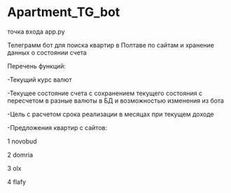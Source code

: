 # Apartment_TG_bot
точка входа app.py

Телеграмм бот для поиска квартир в Полтаве  по сайтам и хранение данных о состоянии счета

Перечень функций:

-Текущий курс валют

-Текущее состояние счета с сохранением текущего состояния с пересчетом в разные валюты в БД и возможностью изменения из бота

-Цель с расчетом срока реализации в месяцах при текущем доходе

-Предложения квартир с сайтов:

1 novobud

2 domria

3 olx

4 flafy
